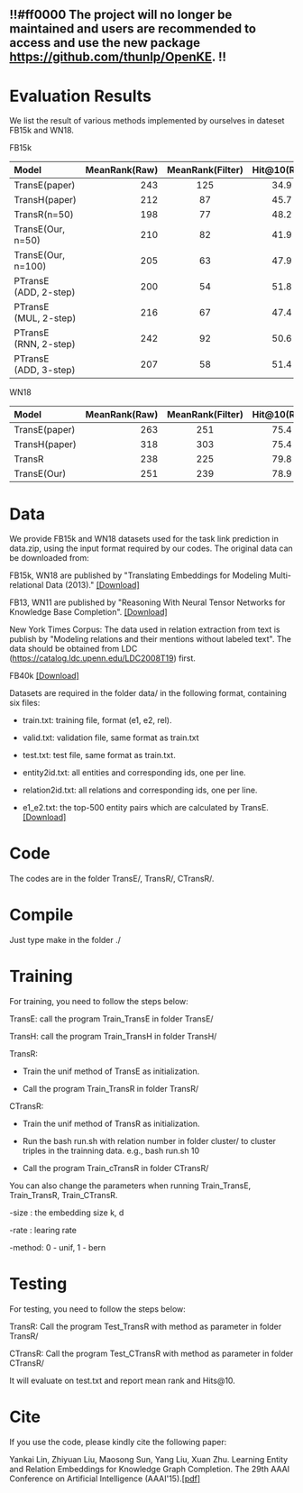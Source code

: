 ## !!#ff0000 The project will no longer be maintained and users are recommended to access and use the new package https://github.com/thunlp/OpenKE. !!

Evaluation Results
==========

We list the result of various methods implemented by ourselves in dateset FB15k and WN18.

FB15k

| Model      |     MeanRank(Raw) |   MeanRank(Filter)   |	Hit@10(Raw)	| Hit@10(Filter)|
| :-------- | --------:| :------: | :------: |:------: |
| TransE(paper)|    243 | 125 |  34.9 | 47.1|
| TransH(paper)        |   212 |  87 |  45.7 | 64.4|
| TransR(n=50)        |    198| 77 |  48.2 | 68.7 |
| TransE(Our, n=50)   | 210|	82  |	41.9|  61.3 |
| TransE(Our, n=100)  |    205 |  63 |  47.9 | 70.2 |
|PTransE (ADD, 2-step) |    200 | 54 | 51.8 | 83.4|
|PTransE (MUL, 2-step) |    216 |  67 | 47.4 | 77.7 |
|PTransE (RNN, 2-step) | 242 | 92 | 50.6 | 82.2 |
|PTransE (ADD, 3-step) |207 | 58 | 51.4 | 84.6 |

WN18

| Model      |     MeanRank(Raw) |   MeanRank(Filter)   |	Hit@10(Raw)	| Hit@10(Filter)|
| :-------- | --------:| :------: | :------: |:------: |
| TransE(paper)|    263 |    251 | 75.4 | 89.2|
| TransH(paper)        |    318 |    303 | 75.4 | 86.7|
| TransR        |    238 | 225 | 79.8  |92.0|
| TransE(Our)   | 251	|239|78.9|		89.8|


Data
==========

We provide FB15k and WN18 datasets used for the task link prediction in data.zip, using the input format required by our codes. The original data can be downloaded from:

FB15k, WN18 are published by "Translating Embeddings for Modeling Multi-relational Data (2013)." [[Download]](https://everest.hds.utc.fr/doku.php?id=en:transe)

FB13, WN11 are published by "Reasoning With Neural Tensor Networks for Knowledge Base Completion". [[Download]](http://cs.stanford.edu/~danqi/data/nips13-dataset.tar.bz2)

New York Times Corpus: The data used in relation extraction from text is publish by "Modeling relations and their mentions without labeled text". The data should be obtained from LDC (https://catalog.ldc.upenn.edu/LDC2008T19) first.

FB40k [[Download]](http://pan.baidu.com/s/1c0xrtVa)

Datasets are required in the folder data/ in the following format, containing six files:

+ train.txt: training file, format (e1, e2, rel).

+ valid.txt: validation file, same format as train.txt

+ test.txt: test file, same format as train.txt.

+ entity2id.txt: all entities and corresponding ids, one per line.

+ relation2id.txt: all relations and corresponding ids, one per line.

+ e1_e2.txt: the top-500 entity pairs which are calculated by TransE.  [[Download]](https://pan.baidu.com/s/1c2iLtmg)

Code
==========

The codes are in the folder TransE/, TransR/, CTransR/.

Compile
==========

Just type make in the folder ./

Training
==========

For training, you need to follow the steps below:

TransE: call the program Train_TransE in folder TransE/
	
TransH: call the program Train_TransH in folder TransH/

TransR:

+ Train the unif method of TransE as initialization.

+ Call the program Train_TransR in folder TransR/

CTransR:

+ Train the unif method of TransR as initialization.

+ Run the bash run.sh with relation number in folder cluster/ to cluster triples in the trainning data. e.g., bash run.sh 10

+ Call the program Train_cTransR in folder CTransR/

You can also change the parameters when running Train_TransE, Train_TransR, Train_CTransR.

-size : the embedding size k, d

-rate : learing rate

-method: 0 - unif, 1 - bern

Testing
==========

For testing, you need to follow the steps below:

TransR: Call the program Test_TransR with method as parameter in folder TransR/

CTransR: Call the program Test_CTransR with method as parameter in folder CTransR/

It will evaluate on test.txt and report mean rank and Hits@10.

Cite
==========

If you use the code, please kindly cite the following paper:

Yankai Lin, Zhiyuan Liu, Maosong Sun, Yang Liu, Xuan Zhu. Learning Entity and Relation Embeddings for Knowledge Graph Completion. The 29th AAAI Conference on Artificial Intelligence (AAAI'15).[[pdf]](http://nlp.csai.tsinghua.edu.cn/~lzy/publications/aaai2015_transr.pdf)
